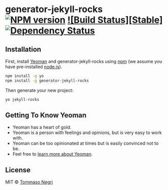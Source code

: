 # generator-jekyll-rocks [![NPM version][npm-image]][npm-url] [![Build Status][Stable]][travis-url] [![Dependency Status][daviddm-image]][daviddm-url]
> 

## Installation

First, install [Yeoman](http://yeoman.io) and generator-jekyll-rocks using [npm](https://www.npmjs.com/) (we assume you have pre-installed [node.js](https://nodejs.org/)).

```bash
npm install -g yo
npm install -g generator-jekyll-rocks
```

Then generate your new project:

```bash
yo jekyll-rocks
```

## Getting To Know Yeoman

 * Yeoman has a heart of gold.
 * Yeoman is a person with feelings and opinions, but is very easy to work with.
 * Yeoman can be too opinionated at times but is easily convinced not to be.
 * Feel free to [learn more about Yeoman](http://yeoman.io/).

## License

MIT © [Tommaso Negri]()


[npm-image]: https://badge.fury.io/js/generator-jekyll-rocks.svg
[npm-url]: https://npmjs.org/package/generator-jekyll-rocks
[travis-image]: https://travis-ci.org/tommaso-negri/generator-jekyll-rocks.svg?branch=master
[travis-url]: https://travis-ci.org/tommaso-negri/generator-jekyll-rocks
[daviddm-image]: https://david-dm.org/tommaso-negri/generator-jekyll-rocks.svg?theme=shields.io
[daviddm-url]: https://david-dm.org/tommaso-negri/generator-jekyll-rocks

